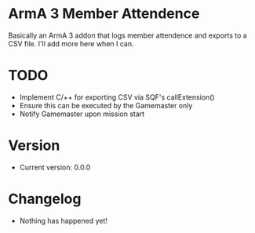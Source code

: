 ArmA 3 Member Attendence
========================

Basically an ArmA 3 addon that logs member attendence and exports to a CSV file. I'll add more here when I can.

TODO
====
 - Implement C/++ for exporting CSV via SQF's callExtension()
 - Ensure this can be executed by the Gamemaster only
 - Notify Gamemaster upon mission start

Version
=======
 - Current version: 0.0.0

Changelog
=========
 - Nothing has happened yet!
